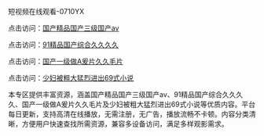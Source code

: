 短视频在线观看-0710YX

点击访问：<a href="https://heiliaowt0d7p.pages.dev">国产精品国产三级国产aⅴ</a>

点击访问：<a href="https://heiliaoga6s9v.pages.dev">91精品国产综合久久久久</a>

点击访问：<a href="https://heiliaoow5kzm.pages.dev">国产一级做A爰片久久毛片</a>

点击访问：<a href="https://heiliao2dmwwy.pages.dev">少妇被粗大猛烈进出69式小说</a>

本专区提供丰富资源，涵盖国产精品国产三级国产aⅴ、91精品国产综合久久久久、国产一级做A爰片久久毛片及少妇被粗大猛烈进出69式小说等优质内容。平台每日更新，支持高清在线播放，无需注册，无广告，播放流畅不卡顿。内容分类清晰，方便用户快速查找所需资源，兼容多设备访问，满足多样观影需求。

<span style="display:none;">[Canonical link](https://github.com/chin20250710/so64)</span>
